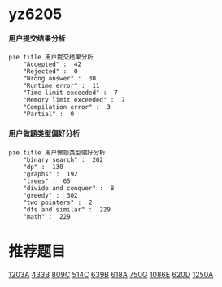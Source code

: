 # yz6205

<!-- tabs:start -->



#### **用户提交结果分析**

```mermaid
pie title 用户提交结果分析
    "Accepted" :  42
    "Rejected" :  0
    "Wrong answer" :  30
    "Runtime error" :  11
    "Time limit exceeded" :  7
    "Memory limit exceeded" :  7
    "Compilation error" :  3
    "Partial" :  0
```

#### **用户做题类型偏好分析**

```mermaid
pie title 用户做题类型偏好分析
    "binary search" :  202
    "dp" :  130
    "graphs" :  192
    "trees" :  65
    "divide and conquer" :  8
    "greedy" :  302
    "two pointers" :  2
    "dfs and similar" :  229
    "math" :  229
```



<!-- tabs:end -->
# 推荐题目
[1203A](https://codeforces.com/contest/1203/problem/A)
[433B](https://codeforces.com/contest/433/problem/B)
[809C](https://codeforces.com/contest/809/problem/C)
[514C](https://codeforces.com/contest/514/problem/C)
[639B](https://codeforces.com/contest/639/problem/B)
[618A](https://codeforces.com/contest/618/problem/A)
[750G](https://codeforces.com/contest/750/problem/G)
[1086E](https://codeforces.com/contest/1086/problem/E)
[620D](https://codeforces.com/contest/620/problem/D)
[1250A](https://codeforces.com/contest/1250/problem/A)
